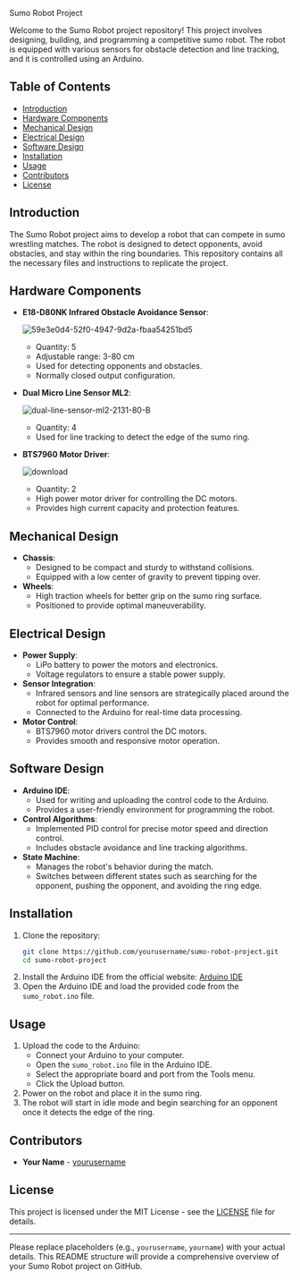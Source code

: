 Sumo Robot Project

Welcome to the Sumo Robot project repository! This project involves designing, building, and programming a competitive sumo robot. The robot is equipped with various sensors for obstacle detection and line tracking, and it is controlled using an Arduino.

## Table of Contents
- [Introduction](#introduction)
- [Hardware Components](#hardware-components)
- [Mechanical Design](#mechanical-design)
- [Electrical Design](#electrical-design)
- [Software Design](#software-design)
- [Installation](#installation)
- [Usage](#usage)
- [Contributors](#contributors)
- [License](#license)

## Introduction
The Sumo Robot project aims to develop a robot that can compete in sumo wrestling matches. The robot is designed to detect opponents, avoid obstacles, and stay within the ring boundaries. This repository contains all the necessary files and instructions to replicate the project.

## Hardware Components
- **E18-D80NK Infrared Obstacle Avoidance Sensor**:

  ![59e3e0d4-52f0-4947-9d2a-fbaa54251bd5](https://github.com/user-attachments/assets/45e8d497-4570-4c35-9939-bd4708387ece)

  - Quantity: 5
  - Adjustable range: 3-80 cm
  - Used for detecting opponents and obstacles.
  - Normally closed output configuration.
- **Dual Micro Line Sensor ML2**:

  ![dual-line-sensor-ml2-2131-80-B](https://github.com/user-attachments/assets/3a8ab19a-96cf-45f0-84e6-5b37bf7c1d5e)

  - Quantity: 4
  - Used for line tracking to detect the edge of the sumo ring.
- **BTS7960 Motor Driver**:

  ![download](https://github.com/user-attachments/assets/de1259f5-b11d-40da-95ad-73a36a157b90)

  - Quantity: 2
  - High power motor driver for controlling the DC motors.
  - Provides high current capacity and protection features.

## Mechanical Design
- **Chassis**: 
  - Designed to be compact and sturdy to withstand collisions.
  - Equipped with a low center of gravity to prevent tipping over.
- **Wheels**: 
  - High traction wheels for better grip on the sumo ring surface.
  - Positioned to provide optimal maneuverability.

## Electrical Design
- **Power Supply**: 
  - LiPo battery to power the motors and electronics.
  - Voltage regulators to ensure a stable power supply.
- **Sensor Integration**: 
  - Infrared sensors and line sensors are strategically placed around the robot for optimal performance.
  - Connected to the Arduino for real-time data processing.
- **Motor Control**: 
  - BTS7960 motor drivers control the DC motors.
  - Provides smooth and responsive motor operation.

## Software Design
- **Arduino IDE**: 
  - Used for writing and uploading the control code to the Arduino.
  - Provides a user-friendly environment for programming the robot.
- **Control Algorithms**: 
  - Implemented PID control for precise motor speed and direction control.
  - Includes obstacle avoidance and line tracking algorithms.
- **State Machine**: 
  - Manages the robot's behavior during the match.
  - Switches between different states such as searching for the opponent, pushing the opponent, and avoiding the ring edge.

## Installation
1. Clone the repository:
   ```bash
   git clone https://github.com/yourusername/sumo-robot-project.git
   cd sumo-robot-project
   ```
2. Install the Arduino IDE from the official website: [Arduino IDE](https://www.arduino.cc/en/software)
3. Open the Arduino IDE and load the provided code from the `sumo_robot.ino` file.

## Usage
1. Upload the code to the Arduino:
   - Connect your Arduino to your computer.
   - Open the `sumo_robot.ino` file in the Arduino IDE.
   - Select the appropriate board and port from the Tools menu.
   - Click the Upload button.
2. Power on the robot and place it in the sumo ring.
3. The robot will start in idle mode and begin searching for an opponent once it detects the edge of the ring.

## Contributors
- **Your Name** - [yourusername](https://github.com/yourusername)


## License
This project is licensed under the MIT License - see the [LICENSE](LICENSE) file for details.

---

Please replace placeholders (e.g., `yourusername`, `yourname`) with your actual details. This README structure will provide a comprehensive overview of your Sumo Robot project on GitHub.
